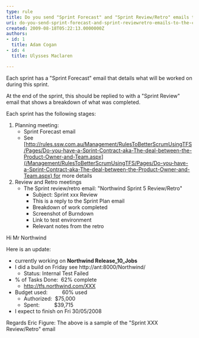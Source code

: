 ```yaml
---
type: rule
title: Do you send "Sprint Forecast" and "Sprint Review/Retro" emails to the client?
uri: do-you-send-sprint-forecast-and-sprint-reviewretro-emails-to-the-client
created: 2009-08-18T05:22:13.0000000Z
authors:
- id: 1
  title: Adam Cogan
- id: 4
  title: Ulysses Maclaren

---
```


 
Each sprint has a "Sprint Forecast" email that details what will be worked on during this sprint.

At the end of the sprint, this should be replied to with a "Sprint Review" email that shows a breakdown of what was completed.

Each sprint has the following stages:

1. Planning meeting:
    - Sprint Forecast email
    - See [http://rules.ssw.com.au/Management/RulesToBetterScrumUsingTFS/Pages/Do-you-have-a-Sprint-Contract-aka-The-deal-between-the-Product-Owner-and-Team.aspx](/Management/RulesToBetterScrumUsingTFS/Pages/Do-you-have-a-Sprint-Contract-aka-The-deal-between-the-Product-Owner-and-Team.aspx) for more details
2. Review and Retro meetings
    - The Sprint review/retro email: "Northwind Sprint 5 Review/Retro"
        - Subject: Sprint xxx Review
        - This is a reply to the Sprint Plan email
        - Breakdown of work completed
        - Screenshot of Burndown
        - Link to test environment
        - Relevant notes from the retro

Hi Mr Northwind 

Here is an update: 

- currently working on **Northwind Release\_10\_Jobs**
- I did a build on Friday see http://ant:8000/Northwind/
    - Status: Internal Test Failed
- % of Tasks Done:  62% complete
    - http://tfs.northwind.com/XXX
- Budget used:          60% used 
    - Authorized:  $75,000
    - Spent:          $39,715
- I expect to finish on Fri 30/05/2008


Regards Eric Figure: The above is a sample of the "Sprint XXX Review/Retro" email 
